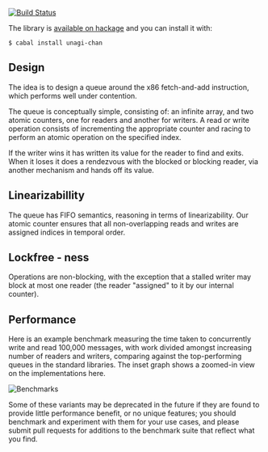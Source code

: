 [![Build Status](https://travis-ci.com/jberryman/unagi-chan.svg?branch=master)](https://travis-ci.com/jberryman/unagi-chan)

The library is [available on hackage](http://hackage.haskell.org/package/unagi-chan)
and you can install it with:

    $ cabal install unagi-chan

## Design

The idea is to design a queue around the x86 fetch-and-add instruction, which
performs well under contention.

The queue is conceptually simple, consisting of: an infinite array, and two
atomic counters, one for readers and another for writers. A read or write
operation consists of incrementing the appropriate counter and racing to
perform an atomic operation on the specified index. 

If the writer wins it has written its value for the reader to find and exits.
When it loses it does a rendezvous with the blocked or blocking reader, via
another mechanism and hands off its value.

## Linearizabillity

The queue has FIFO semantics, reasoning in terms of linearizability. Our atomic
counter ensures that all non-overlapping reads and writes are assigned indices
in temporal order.

## Lockfree - ness

Operations are non-blocking, with the exception that a stalled writer may block
at most one reader (the reader "assigned" to it by our internal counter).

## Performance

Here is an example benchmark measuring the time taken to concurrently write and
read 100,000 messages, with work divided amongst increasing number of readers
and writers, comparing against the top-performing queues in the standard
libraries. The inset graph shows a zoomed-in view on the implementations here.

![Benchmarks](http://i.imgur.com/J5rLUFn.png)

Some of these variants may be deprecated in the future if they are found to
provide little performance benefit, or no unique features; you should benchmark
and experiment with them for your use cases, and please submit pull requests
for additions to the benchmark suite that reflect what you find.
